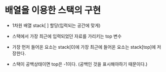 # 배열을 이용한 스택의 구현

- 1차원 배열 stack[ ] 할당(입력되는 공간에 맞게)

- 스택에서 가장 최근에 입력되었던 자료를 가리키는 top 변수

- 가장 먼저 들어온 요소는 stack[0]에 가장 최근에 들어온 요소는 stack[top]에 저장한다.

- 스택이 공백상태이면 top은 -1이다. (공백인 것을 표시해야하기 때문이다.)